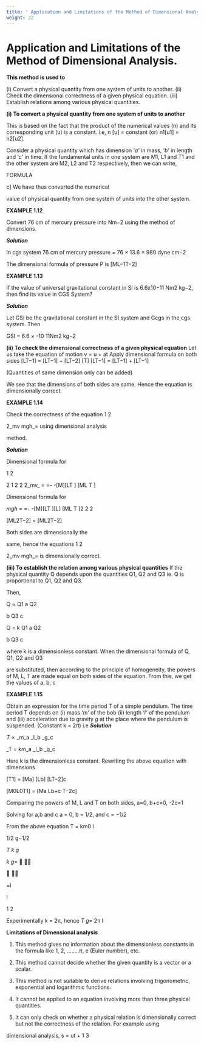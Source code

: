 ```yaml
---
title: ' Application and Limitations of the Method of Dimensional Analysis.'
weight: 22
---
```


# Application and Limitations of the Method of Dimensional Analysis.


**This method is used to** 

(i) Convert a physical quantity from one system of units to another. 
(ii) Check the dimensional correctness of a given physical equation. 
(iii) Establish relations among various physical quantities.

**(i) To convert a physical quantity from one system of units to another**

This is based on the fact that the product of the numerical values (n) and its corresponding unit (u) is a constant. i.e, n [u] = constant (or) n1[u1] = n2[u2].

Consider a physical quantity which has dimension ‘_a’_ in mass, ‘_b’_ in length and ‘_c’_ in time. If the fundamental units in one system are M1, L1 and T1 and the other system are M2, L2 and T2 respectively, then we can write,

FORMULA

c\] We have thus converted the numerical

value of physical quantity from one system of units into the other system.

**EXAMPLE 1.12**

Convert 76 cm of mercury pressure into Nm−2 using the method of dimensions.

**_Solution_**

In cgs system 76 cm of mercury pressure = 76 × 13.6 × 980 dyne cm−2

The dimensional formula of pressure P is \[ML−1T−2\]

**EXAMPLE 1.13**

If the value of universal gravitational constant in SI is 6.6x10−11 Nm2 kg−2, then find its value in CGS System?

**_Solution_**

Let GSI be the gravitational constant in the SI system and Gcgs in the cgs system. Then

GSI = 6.6 × -10 11Nm2 kg−2

**(ii) To check the dimensional correctness of a given physical equation** Let us take the equation of motion v = u + at Apply dimensional formula on both sides [LT−1] = [LT−1] + [LT−2] [T]  [LT−1] = [LT−1] + [LT−1]

(Quantities of same dimension only can be added)

We see that the dimensions of both sides are same. Hence the equation is dimensionally correct.

**EXAMPLE 1.14**

Check the correctness of the equation 1 2

2_mv mgh_\= using dimensional analysis

method.

**_Solution_**

Dimensional formula for

1 2

2 1 2 2 2_mv_ \= =- -\[M\]\[LT \] \[ML T \]

Dimensional formula for

_mgh_ \= =- -\[M\]\[LT \]\[L\] \[ML T \]2 2 2

\[ML2T−2\] = \[ML2T−2\]

Both sides are dimensionally the

same, hence the equations 1 2

2_mv mgh_\= is dimensionally correct.

**(iii) To establish the relation among various physical quantities** If the physical quantity Q depends upon the quantities Q1, Q2 and Q3 ie. Q is proportional to Q1, Q2 and Q3.

Then,

Q ∝ Q1 a Q2

b Q3 c

Q = k Q1 a Q2

b Q3 c

where k is a dimensionless constant. When the dimensional formula of Q, Q1, Q2 and Q3

are substituted, then according to the principle of homogeneity, the powers of M, L, T are made equal on both sides of the equation. From this, we get the values of a, b, c

**EXAMPLE 1.15**

Obtain an expression for the time period T of a simple pendulum. The time period T depends on (i) mass ‘_m’_ of the bob (ii) length ‘_l’_ of the pendulum and (iii) acceleration due to gravity _g_ at the place where the pendulum is suspended. (Constant k = 2π) i.e **_Solution_**

_T_ ∝ _m_a _l_b _g_c

_T = km_a _l_b _g_c  

Here k is the dimensionless constant. Rewriting the above equation with dimensions

\[T1\] = \[Ma\] \[Lb\] \[LT−2\]c

\[M0L0T1\] = \[Ma Lb+c T−2c\]

Comparing the powers of M, L and T on both sides, a=0, b+c=0, -2c=1

Solving for a,b and c a = 0, b = 1/2, and c = −1/2

From the above equation T = km0 l

1/2 g−1/2

_T k g_

_k g_\=  

 

\=l

l

1 2

Experimentally k = 2π, hence _T g_\= 2π l

**Limitations of Dimensional analysis**

1. This method gives no information about the dimensionless constants in the formula like 1, 2, ……..π, e (Euler number), etc.

2. This method cannot decide whether the given quantity is a vector or a scalar.

3. This method is not suitable to derive relations involving trigonometric, exponential and logarithmic functions.

4. It cannot be applied to an equation involving more than three physical quantities.

5. It can only check on whether a physical relation is dimensionally correct but not the correctness of the relation. For example using

dimensional analysis, s = ut + 1 3